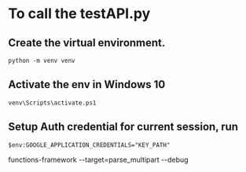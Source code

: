 # To call the testAPI.py
## Create the virtual environment.
```
python -m venv venv
```
## Activate the env in Windows 10
```
venv\Scripts\activate.ps1
```
## Setup Auth credential for current session, run
```
$env:GOOGLE_APPLICATION_CREDENTIALS="KEY_PATH"
```

functions-framework --target=parse_multipart --debug